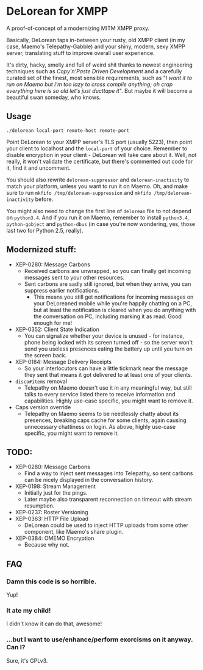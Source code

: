 # DeLorean for XMPP
A proof-of-concept of a modernizing MITM XMPP proxy.

Basically, DeLorean taps in-between your rusty, old XMPP client (in my case, Maemo's Telepathy-Gabble) and your shiny, modern, sexy XMPP server, translating stuff to improve overall user experience.

It's dirty, hacky, smelly and full of weird shit thanks to newest engineering techniques such as *Copy'n'Paste Driven Development* and a carefully curated set of the finest, most sensible requirements, such as "*I want it to run on Maemo but I'm too lazy to cross compile anything; oh crap everything here is so old let's just ducttape it*". But maybe it will become a beautiful swan someday, who knows.

## Usage
```
./delorean local-port remote-host remote-port
```

Point DeLorean to your XMPP server's TLS port (usually 5223), then point your client to localhost and the `local-port` of your choice. Remember to disable encryption in your client - DeLorean will take care about it. Well, not really, it won't validate the certificate, but there's commented out code for it, find it and uncomment.

You should also rewrite `delorean-suppressor` and `delorean-inactivity` to match your platform, unless you want to run it on Maemo. Oh, and make sure to run `mkfifo /tmp/delorean-suppression` and `mkfifo /tmp/delorean-inactivity` before.

You might also need to change the first line of `delorean` file to not depend on `python3.4`. And if you run it on Maemo, remember to install `python3.4`, `python-gobject` and `python-dbus` (in case you're now wondering, yes, those last two for Python 2.5, really).

## Modernized stuff:
- XEP-0280: Message Carbons
  - Received carbons are unwrapped, so you can finally get incoming messages sent to your other resources.
  - Sent carbons are sadly still ignored, but when they arrive, you can suppress earlier notifications.
    - This means you still get notifications for incoming messages on your DeLoreaned mobile while you're happily chatting on a PC, but at least the notification is cleared when you do anything with the conversation on PC, including marking it as read. Good enough for me!
- XEP-0352: Client State Indication
  - You can signalize whether your device is unused - for instance, phone being locked with its screen turned off - so the server won't send you useless presences eating the battery up until you turn on the screen back.
- XEP-0184: Message Delivery Receipts
  - So your interlocutors can have a little tickmark near the message they sent that means it got delivered to at least one of your clients.
- `disco#items` removal
  - Telepathy on Maemo doesn't use it in any meaningful way, but still talks to every service listed there to receive information and capabilities. Highly use-case specific, you might want to remove it.
- Caps version override
  - Telepathy on Maemo seems to be needlessly chatty about its presences, breaking caps cache for some clients, again causing unnecessary chattiness on login. As above, highly use-case specific, you might want to remove it.

## TODO:
- XEP-0280: Message Carbons
  - Find a way to inject sent messages into Telepathy, so sent carbons can be nicely displayed in the conversation history.
- XEP-0198: Stream Management
  - Initially just for the pings.
  - Later maybe also transparent reconnection on timeout with stream resumption.
- XEP-0237: Roster Versioning
- XEP-0363: HTTP File Upload
  - DeLorean could be used to inject HTTP uploads from some other component, like Maemo's share plugin.
- XEP-0384: OMEMO Encryption
  - Because why not.

## FAQ

### Damn this code is so horrible.

Yup! 

### It ate my child!

I didn't know it can do that, awesome!

### ...but I want to use/enhance/perform exorcisms on it anyway. Can I?

Sure, it's GPLv3.
